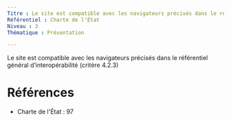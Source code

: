 ```yaml
---
Titre : Le site est compatible avec les navigateurs précisés dans le référentiel général d’interopérabilité
Référentiel : Charte de l'État
Niveau : 3
Thématique : Présentation

---
```

Le site est compatible avec les navigateurs précisés dans le référentiel général d’interopérabilité (critère 4.2.3)

# Références

*   Charte de l'État : 97